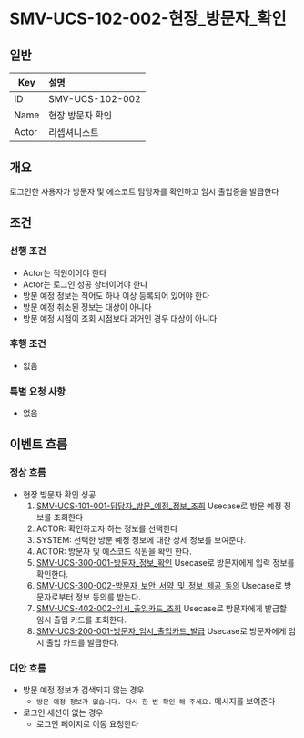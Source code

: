 # SMV-UCS-102-002-현장\_방문자\_확인

## 일반
| Key   | 설명 |
|-------| :-- |
| ID    | SMV-UCS-102-002 |
| Name  | 현장 방문자 확인 |
| Actor | 리셉셔니스트 |

## 개요
로그인한 사용자가 방문자 및 에스코트 담당자를 확인하고 임시 출입증을 발급한다

## 조건
### 선행 조건
* Actor는 직원이어야 한다
* Actor는 로그인 성공 상태이어야 한다
* 방문 예정 정보는 적어도 하나 이상 등록되어 있어야 한다
* 방문 예정 취소된 정보는 대상이 아니다
* 방문 예정 시점이 조회 시점보다 과거인 경우 대상이 아니다
  
### 후행 조건
* 없음

### 특별 요청 사항
* 없음

## 이벤트 흐름

### 정상 흐름
* 현장 방문자 확인 성공
	1. [SMV-UCS-101-001-담당자\_방문\_예정\_정보\_조회](SMV-UCS-101-001-담당자_방문_예정_정보_조회) Usecase로 방문 예정 정보를 조회한다
	2. ACTOR: 확인하고자 하는 정보를 선택한다
	3. SYSTEM: 선택한 방문 예정 정보에 대한 상세 정보를 보여준다.
	4. ACTOR: 방문자 및 에스코드 직원을 확인 한다.
	5. [SMV-UCS-300-001-방문자\_정보\_확인](SMV-UCS-300-001-방문자_정보_확인) Usecase로 방문자에게 입력 정보를 확인한다.
	6. [SMV-UCS-300-002-방문자\_보안\_서약\_및\_정보\_제공\_동의](SMV-UCS-300-002-보안_서약_및_정보_제공_동의) Usecase로 방문자로부터 정보 동의를 받는다.
	7. [SMV-UCS-402-002-임시\_출입카드\_조회](SMV-UCS-402-002-임시_출입카드_조회) Usecase로 방문자에게 발급할 임시 출입 카드를 조회한다.
	8. [SMV-UCS-200-001-방문자\_임시\_출입카드\_발급](SMV-UCS-200-001-방문자_임시_출입카드_발급) Usecase로 방문자에게 임시 출입 카드를 발급한다.

### 대안 흐름
* 방문 예정 정보가 검색되지 않는 경우
	* `방문 예정 정보가 없습니다. 다시 한 번 확인 해 주세요.` 메시지를 보여준다
* 로그인 세션이 없는 경우
	* 로그인 페이지로 이동 요청한다
